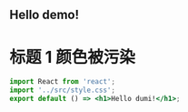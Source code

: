 ## Hello demo!

# 标题 1 颜色被污染

```jsx
import React from 'react';
import '../src/style.css';
export default () => <h1>Hello dumi!</h1>;
```
